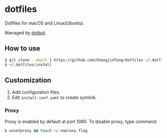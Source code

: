 # dotfiles

Dotfiles for macOS and Linux(Ubuntu).

Managed by [dotbot](https://github.com/anishathalye/dotbot).

## How to use

```bash
$ git clone --depth 1 https://github.com/ShangjinTang/dotfiles ~/.dotfiles
$ ~/.dotfiles/install
```


## Customization

1. Add configuration files.
2. Edit `install.conf.yaml` to create symlink.


### Proxy

Proxy is enabled by default at port 1080. To disable proxy, type command:

```bash
$ unsetproxy && touch ~/.noproxy.flag
```
